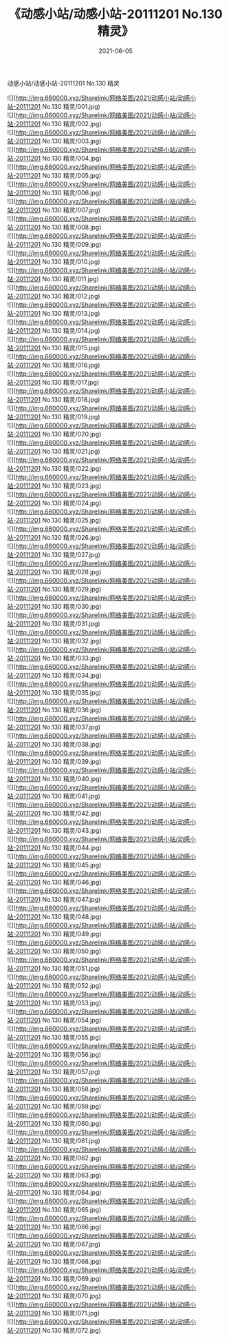﻿---
layout: post
title:  《动感小站/动感小站-20111201 No.130 精灵》
date:   2021-06-05
img: http://img.660000.xyz/Sharelink/网络美图/2021/动感小站/动感小站-20111201 No.130 精灵/000.jpg
categories: [美女, 清纯, 唯美]
---

动感小站/动感小站-20111201 No.130 精灵

 ![](http://img.660000.xyz/Sharelink/网络美图/2021/动感小站/动感小站-20111201 No.130 精灵/001.jpg) <br>![](http://img.660000.xyz/Sharelink/网络美图/2021/动感小站/动感小站-20111201 No.130 精灵/002.jpg) <br>![](http://img.660000.xyz/Sharelink/网络美图/2021/动感小站/动感小站-20111201 No.130 精灵/003.jpg) <br>![](http://img.660000.xyz/Sharelink/网络美图/2021/动感小站/动感小站-20111201 No.130 精灵/004.jpg) <br>![](http://img.660000.xyz/Sharelink/网络美图/2021/动感小站/动感小站-20111201 No.130 精灵/005.jpg) <br>![](http://img.660000.xyz/Sharelink/网络美图/2021/动感小站/动感小站-20111201 No.130 精灵/006.jpg) <br>![](http://img.660000.xyz/Sharelink/网络美图/2021/动感小站/动感小站-20111201 No.130 精灵/007.jpg) <br>![](http://img.660000.xyz/Sharelink/网络美图/2021/动感小站/动感小站-20111201 No.130 精灵/008.jpg) <br>![](http://img.660000.xyz/Sharelink/网络美图/2021/动感小站/动感小站-20111201 No.130 精灵/009.jpg) <br>![](http://img.660000.xyz/Sharelink/网络美图/2021/动感小站/动感小站-20111201 No.130 精灵/010.jpg) <br>![](http://img.660000.xyz/Sharelink/网络美图/2021/动感小站/动感小站-20111201 No.130 精灵/011.jpg) <br>![](http://img.660000.xyz/Sharelink/网络美图/2021/动感小站/动感小站-20111201 No.130 精灵/012.jpg) <br>![](http://img.660000.xyz/Sharelink/网络美图/2021/动感小站/动感小站-20111201 No.130 精灵/013.jpg) <br>![](http://img.660000.xyz/Sharelink/网络美图/2021/动感小站/动感小站-20111201 No.130 精灵/014.jpg) <br>![](http://img.660000.xyz/Sharelink/网络美图/2021/动感小站/动感小站-20111201 No.130 精灵/015.jpg) <br>![](http://img.660000.xyz/Sharelink/网络美图/2021/动感小站/动感小站-20111201 No.130 精灵/016.jpg) <br>![](http://img.660000.xyz/Sharelink/网络美图/2021/动感小站/动感小站-20111201 No.130 精灵/017.jpg) <br>![](http://img.660000.xyz/Sharelink/网络美图/2021/动感小站/动感小站-20111201 No.130 精灵/018.jpg) <br>![](http://img.660000.xyz/Sharelink/网络美图/2021/动感小站/动感小站-20111201 No.130 精灵/019.jpg) <br>![](http://img.660000.xyz/Sharelink/网络美图/2021/动感小站/动感小站-20111201 No.130 精灵/020.jpg) <br>![](http://img.660000.xyz/Sharelink/网络美图/2021/动感小站/动感小站-20111201 No.130 精灵/021.jpg) <br>![](http://img.660000.xyz/Sharelink/网络美图/2021/动感小站/动感小站-20111201 No.130 精灵/022.jpg) <br>![](http://img.660000.xyz/Sharelink/网络美图/2021/动感小站/动感小站-20111201 No.130 精灵/023.jpg) <br>![](http://img.660000.xyz/Sharelink/网络美图/2021/动感小站/动感小站-20111201 No.130 精灵/024.jpg) <br>![](http://img.660000.xyz/Sharelink/网络美图/2021/动感小站/动感小站-20111201 No.130 精灵/025.jpg) <br>![](http://img.660000.xyz/Sharelink/网络美图/2021/动感小站/动感小站-20111201 No.130 精灵/026.jpg) <br>![](http://img.660000.xyz/Sharelink/网络美图/2021/动感小站/动感小站-20111201 No.130 精灵/027.jpg) <br>![](http://img.660000.xyz/Sharelink/网络美图/2021/动感小站/动感小站-20111201 No.130 精灵/028.jpg) <br>![](http://img.660000.xyz/Sharelink/网络美图/2021/动感小站/动感小站-20111201 No.130 精灵/029.jpg) <br>![](http://img.660000.xyz/Sharelink/网络美图/2021/动感小站/动感小站-20111201 No.130 精灵/030.jpg) <br>![](http://img.660000.xyz/Sharelink/网络美图/2021/动感小站/动感小站-20111201 No.130 精灵/031.jpg) <br>![](http://img.660000.xyz/Sharelink/网络美图/2021/动感小站/动感小站-20111201 No.130 精灵/032.jpg) <br>![](http://img.660000.xyz/Sharelink/网络美图/2021/动感小站/动感小站-20111201 No.130 精灵/033.jpg) <br>![](http://img.660000.xyz/Sharelink/网络美图/2021/动感小站/动感小站-20111201 No.130 精灵/034.jpg) <br>![](http://img.660000.xyz/Sharelink/网络美图/2021/动感小站/动感小站-20111201 No.130 精灵/035.jpg) <br>![](http://img.660000.xyz/Sharelink/网络美图/2021/动感小站/动感小站-20111201 No.130 精灵/036.jpg) <br>![](http://img.660000.xyz/Sharelink/网络美图/2021/动感小站/动感小站-20111201 No.130 精灵/037.jpg) <br>![](http://img.660000.xyz/Sharelink/网络美图/2021/动感小站/动感小站-20111201 No.130 精灵/038.jpg) <br>![](http://img.660000.xyz/Sharelink/网络美图/2021/动感小站/动感小站-20111201 No.130 精灵/039.jpg) <br>![](http://img.660000.xyz/Sharelink/网络美图/2021/动感小站/动感小站-20111201 No.130 精灵/040.jpg) <br>![](http://img.660000.xyz/Sharelink/网络美图/2021/动感小站/动感小站-20111201 No.130 精灵/041.jpg) <br>![](http://img.660000.xyz/Sharelink/网络美图/2021/动感小站/动感小站-20111201 No.130 精灵/042.jpg) <br>![](http://img.660000.xyz/Sharelink/网络美图/2021/动感小站/动感小站-20111201 No.130 精灵/043.jpg) <br>![](http://img.660000.xyz/Sharelink/网络美图/2021/动感小站/动感小站-20111201 No.130 精灵/044.jpg) <br>![](http://img.660000.xyz/Sharelink/网络美图/2021/动感小站/动感小站-20111201 No.130 精灵/045.jpg) <br>![](http://img.660000.xyz/Sharelink/网络美图/2021/动感小站/动感小站-20111201 No.130 精灵/046.jpg) <br>![](http://img.660000.xyz/Sharelink/网络美图/2021/动感小站/动感小站-20111201 No.130 精灵/047.jpg) <br>![](http://img.660000.xyz/Sharelink/网络美图/2021/动感小站/动感小站-20111201 No.130 精灵/048.jpg) <br>![](http://img.660000.xyz/Sharelink/网络美图/2021/动感小站/动感小站-20111201 No.130 精灵/049.jpg) <br>![](http://img.660000.xyz/Sharelink/网络美图/2021/动感小站/动感小站-20111201 No.130 精灵/050.jpg) <br>![](http://img.660000.xyz/Sharelink/网络美图/2021/动感小站/动感小站-20111201 No.130 精灵/051.jpg) <br>![](http://img.660000.xyz/Sharelink/网络美图/2021/动感小站/动感小站-20111201 No.130 精灵/052.jpg) <br>![](http://img.660000.xyz/Sharelink/网络美图/2021/动感小站/动感小站-20111201 No.130 精灵/053.jpg) <br>![](http://img.660000.xyz/Sharelink/网络美图/2021/动感小站/动感小站-20111201 No.130 精灵/054.jpg) <br>![](http://img.660000.xyz/Sharelink/网络美图/2021/动感小站/动感小站-20111201 No.130 精灵/055.jpg) <br>![](http://img.660000.xyz/Sharelink/网络美图/2021/动感小站/动感小站-20111201 No.130 精灵/056.jpg) <br>![](http://img.660000.xyz/Sharelink/网络美图/2021/动感小站/动感小站-20111201 No.130 精灵/057.jpg) <br>![](http://img.660000.xyz/Sharelink/网络美图/2021/动感小站/动感小站-20111201 No.130 精灵/058.jpg) <br>![](http://img.660000.xyz/Sharelink/网络美图/2021/动感小站/动感小站-20111201 No.130 精灵/059.jpg) <br>![](http://img.660000.xyz/Sharelink/网络美图/2021/动感小站/动感小站-20111201 No.130 精灵/060.jpg) <br>![](http://img.660000.xyz/Sharelink/网络美图/2021/动感小站/动感小站-20111201 No.130 精灵/061.jpg) <br>![](http://img.660000.xyz/Sharelink/网络美图/2021/动感小站/动感小站-20111201 No.130 精灵/062.jpg) <br>![](http://img.660000.xyz/Sharelink/网络美图/2021/动感小站/动感小站-20111201 No.130 精灵/063.jpg) <br>![](http://img.660000.xyz/Sharelink/网络美图/2021/动感小站/动感小站-20111201 No.130 精灵/064.jpg) <br>![](http://img.660000.xyz/Sharelink/网络美图/2021/动感小站/动感小站-20111201 No.130 精灵/065.jpg) <br>![](http://img.660000.xyz/Sharelink/网络美图/2021/动感小站/动感小站-20111201 No.130 精灵/066.jpg) <br>![](http://img.660000.xyz/Sharelink/网络美图/2021/动感小站/动感小站-20111201 No.130 精灵/067.jpg) <br>![](http://img.660000.xyz/Sharelink/网络美图/2021/动感小站/动感小站-20111201 No.130 精灵/068.jpg) <br>![](http://img.660000.xyz/Sharelink/网络美图/2021/动感小站/动感小站-20111201 No.130 精灵/069.jpg) <br>![](http://img.660000.xyz/Sharelink/网络美图/2021/动感小站/动感小站-20111201 No.130 精灵/070.jpg) <br>![](http://img.660000.xyz/Sharelink/网络美图/2021/动感小站/动感小站-20111201 No.130 精灵/071.jpg) <br>![](http://img.660000.xyz/Sharelink/网络美图/2021/动感小站/动感小站-20111201 No.130 精灵/072.jpg) <br>